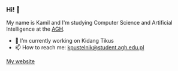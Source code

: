 ### Hi! 👋

My name is Kamil and I'm studying Computer Science and Artificial Intelligence at the [AGH](https://www.agh.edu.pl/).

- 🔭 I’m currently working on Kidang Tikus
- 📫 How to reach me: [kpustelnik@student.agh.edu.pl](mailto:kpustelnik@student.agh.edu.pl)

[My website](https://kpustelnik.github.io)
